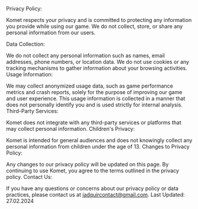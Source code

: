 Privacy Policy:

Komet respects your privacy and is committed to protecting any information you provide while using our game. We do not collect, store, or share any personal information from our users.

Data Collection:

We do not collect any personal information such as names, email addresses, phone numbers, or location data.
We do not use cookies or any tracking mechanisms to gather information about your browsing activities.
Usage Information:

We may collect anonymized usage data, such as game performance metrics and crash reports, solely for the purpose of improving our game and user experience.
This usage information is collected in a manner that does not personally identify you and is used strictly for internal analysis.
Third-Party Services:

Komet does not integrate with any third-party services or platforms that may collect personal information.
Children's Privacy:

Komet is intended for general audiences and does not knowingly collect any personal information from children under the age of 13.
Changes to Privacy Policy:

Any changes to our privacy policy will be updated on this page. By continuing to use Komet, you agree to the terms outlined in the privacy policy.
Contact Us:

If you have any questions or concerns about our privacy policy or data practices, please contact us at jadquircontact@gmail.com.
Last Updated: 27.02.2024
